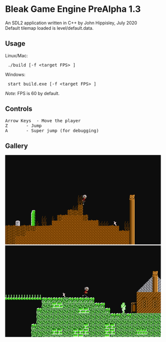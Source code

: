 # Bleak Game Engine PreAlpha 1.3
An SDL2 application written in C++ by John Hippisley, July 2020 <br/>
Default tilemap loaded is level/default.data.
## Usage
Linux/Mac: <pre> ./build [-f &lt;target FPS&gt; ] </pre>
Windows: <pre> start build.exe [-f &lt;target FPS&gt; ] </pre>
<i> Note: </i> FPS is 60 by default.
## Controls
<pre>
Arrow Keys	- Move the player
Z		- Jump
A		- Super jump (for debugging)
</pre>
## Gallery
![Screenshot](https://raw.githubusercontent.com/JGHipp/bleak/master/screenshots/1.png)<br/>
![Screenshot](https://raw.githubusercontent.com/JGHipp/bleak/master/screenshots/2.png)
